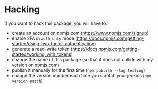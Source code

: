 # Hacking

If you want to hack this package, you will have to:
 - create an account on npmjs.com (https://www.npmjs.com/signup)
 - enable 2FA in `auth-only` mode (https://docs.npmjs.com/getting-started/using-two-factor-authentication)
 - generate a read-write token (https://docs.npmjs.com/getting-started/working_with_tokens)
 - change the name of this package (so that it does not collide with my version on npmjs.com)
 - publish it manually for the first time (`npm publish --tag testing`)
 - change the version number each time you scratch your jenkins (`npm version patch`)
